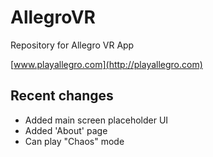 # AllegroVR
Repository for Allegro VR App

[www.playallegro.com](http://playallegro.com)

## Recent changes
* Added main screen placeholder UI
* Added 'About' page
* Can play "Chaos" mode
